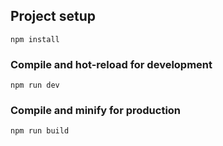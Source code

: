 ## Project setup
```
npm install
```

### Compile and hot-reload for development
```
npm run dev
```

### Compile and minify for production
```
npm run build
```